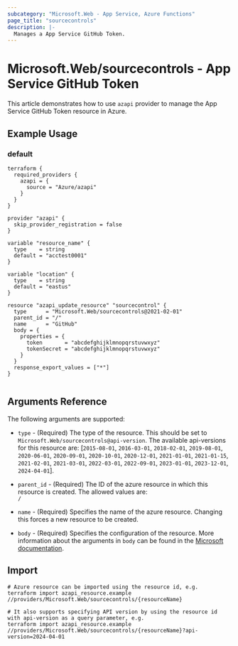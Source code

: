 ```yaml
---
subcategory: "Microsoft.Web - App Service, Azure Functions"
page_title: "sourcecontrols"
description: |-
  Manages a App Service GitHub Token.
---
```


# Microsoft.Web/sourcecontrols - App Service GitHub Token

This article demonstrates how to use `azapi` provider to manage the App Service GitHub Token resource in Azure.

## Example Usage

### default

```hcl
terraform {
  required_providers {
    azapi = {
      source = "Azure/azapi"
    }
  }
}

provider "azapi" {
  skip_provider_registration = false
}

variable "resource_name" {
  type    = string
  default = "acctest0001"
}

variable "location" {
  type    = string
  default = "eastus"
}

resource "azapi_update_resource" "sourcecontrol" {
  type      = "Microsoft.Web/sourcecontrols@2021-02-01"
  parent_id = "/"
  name      = "GitHub"
  body = {
    properties = {
      token       = "abcdefghijklmnopqrstuvwxyz"
      tokenSecret = "abcdefghijklmnopqrstuvwxyz"
    }
  }
  response_export_values = ["*"]
}


```



## Arguments Reference

The following arguments are supported:

* `type` - (Required) The type of the resource. This should be set to `Microsoft.Web/sourcecontrols@api-version`. The available api-versions for this resource are: [`2015-08-01`, `2016-03-01`, `2018-02-01`, `2019-08-01`, `2020-06-01`, `2020-09-01`, `2020-10-01`, `2020-12-01`, `2021-01-01`, `2021-01-15`, `2021-02-01`, `2021-03-01`, `2022-03-01`, `2022-09-01`, `2023-01-01`, `2023-12-01`, `2024-04-01`].

* `parent_id` - (Required) The ID of the azure resource in which this resource is created. The allowed values are:  
  `/`

* `name` - (Required) Specifies the name of the azure resource. Changing this forces a new resource to be created.

* `body` - (Required) Specifies the configuration of the resource. More information about the arguments in `body` can be found in the [Microsoft documentation](https://learn.microsoft.com/en-us/azure/templates/Microsoft.Web/sourcecontrols?pivots=deployment-language-terraform).

## Import

 ```shell
 # Azure resource can be imported using the resource id, e.g.
 terraform import azapi_resource.example //providers/Microsoft.Web/sourcecontrols/{resourceName}
 
 # It also supports specifying API version by using the resource id with api-version as a query parameter, e.g.
 terraform import azapi_resource.example //providers/Microsoft.Web/sourcecontrols/{resourceName}?api-version=2024-04-01
 ```
